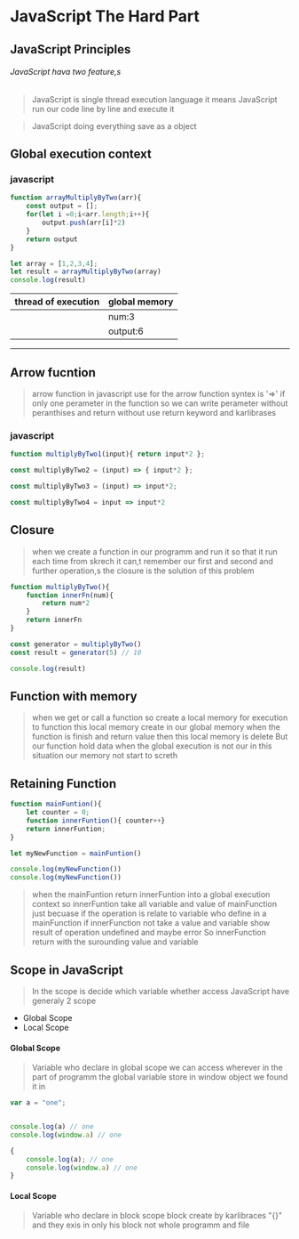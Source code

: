 # JavaScript The Hard Part

## JavaScript Principles
###### JavaScript hava two feature,s
>JavaScript is single thread execution language it means JavaScript run our code line by line and execute it

>JavaScript doing everything save as a object

## Global execution context

### javascript
```js
function arrayMultiplyByTwo(arr){
    const output = [];
    for(let i =0;i<arr.length;i++){
        output.push(arr[i]*2)
    }
    return output
}

let array = [1,2,3,4];
let result = arrayMultiplyByTwo(array)
console.log(result)
```

| thread of execution|global memory |
|-------|-------|
||num:3  |
||output:6|


---
## Arrow fucntion
>arrow function in javascript use for the arrow function syntex is '=>' 
>if only one perameter in the function so we can write perameter without peranthises and return without use return keyword and karlibrases

### javascript 
```js
function multiplyByTwo1(input){ return input*2 };

const multiplyByTwo2 = (input) => { input*2 };

const multiplyByTwo3 = (input) => input*2;

const multiplyByTwo4 = input => input*2
```

## Closure
>when we create a function in our programm and run it so that it run each time from skrech it can,t remember our first and second and further operation,s the closure is the solution of this problem
```js
function multiplyByTwo(){
    function innerFn(num){
        return num*2
    }
    return innerFn
}

const generator = multiplyByTwo()
const result = generator(5) // 10 

console.log(result)
```

## Function with memory
>when we get or call a function so create a local memory for execution to function this local memory create in our global memory
>when the function is finish and return value then this local memory is delete
>But our function hold data when the global execution is not our in this situation our memory not start to screth

## Retaining Function
```js
function mainFuntion(){
    let counter = 0;
    function innerFuntion(){ counter++}
    return innerFuntion;
}

let myNewFunction = mainFuntion()

console.log(myNewFunction())
console.log(myNewFunction())
```

>when the mainFuntion return innerFuntion into a global execution context so innerFuntion take all variable and value of mainFunction just becuase if the operation is relate to variable who define in a mainFunction if innerFunction not take a value and variable show result of operation undefined and maybe error
>So innerFunction return with the surounding value and variable

## Scope in JavaScript
>In the scope is decide which variable whether access 
>JavaScript have generaly 2 scope 
* Global Scope
* Local Scope

#### Global Scope
>Variable who declare in global scope we can access wherever in the part of programm the global variable store in window object we found it in
```js
var a = "one";


console.log(a) // one
console.log(window.a) // one

{
    console.log(a); // one
    console.log(window.a) // one
}
```
#### Local Scope
>Variable who declare in block scope block create by karlibraces "{}" and they exis in only his block not whole programm and file
